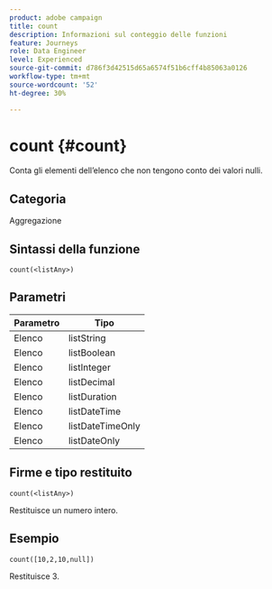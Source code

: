 ```yaml
---
product: adobe campaign
title: count
description: Informazioni sul conteggio delle funzioni
feature: Journeys
role: Data Engineer
level: Experienced
source-git-commit: d786f3d42515d65a6574f51b6cff4b85063a0126
workflow-type: tm+mt
source-wordcount: '52'
ht-degree: 30%

---
```


# count {#count}

Conta gli elementi dell’elenco che non tengono conto dei valori nulli.

## Categoria

Aggregazione

## Sintassi della funzione

`count(<listAny>)`

## Parametri

| Parametro | Tipo |
|-----------|------------------|
| Elenco | listString |
| Elenco | listBoolean |
| Elenco | listInteger |
| Elenco | listDecimal |
| Elenco | listDuration |
| Elenco | listDateTime |
| Elenco | listDateTimeOnly |
| Elenco | listDateOnly |

## Firme e tipo restituito

`count(<listAny>)`

Restituisce un numero intero.

## Esempio

`count([10,2,10,null])`

Restituisce 3.
